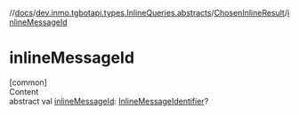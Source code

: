 //[docs](../../../index.md)/[dev.inmo.tgbotapi.types.InlineQueries.abstracts](../index.md)/[ChosenInlineResult](index.md)/[inlineMessageId](inline-message-id.md)



# inlineMessageId  
[common]  
Content  
abstract val [inlineMessageId](inline-message-id.md): [InlineMessageIdentifier](../../dev.inmo.tgbotapi.types/index.md#%5Bdev.inmo.tgbotapi.types%2FInlineMessageIdentifier%2F%2F%2FPointingToDeclaration%2F%5D%2FClasslikes%2F625018081)?  




